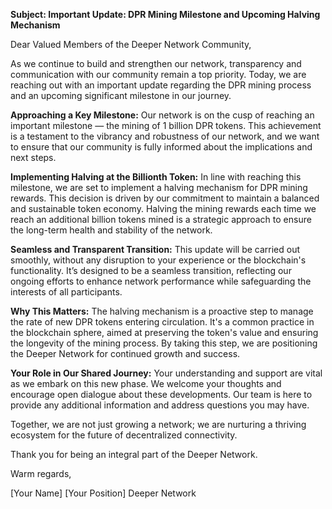 **Subject: Important Update: DPR Mining Milestone and Upcoming Halving Mechanism**

Dear Valued Members of the Deeper Network Community,

As we continue to build and strengthen our network, transparency and communication with our community remain a top priority. Today, we are reaching out with an important update regarding the DPR mining process and an upcoming significant milestone in our journey.

**Approaching a Key Milestone:**
Our network is on the cusp of reaching an important milestone — the mining of 1 billion DPR tokens. This achievement is a testament to the vibrancy and robustness of our network, and we want to ensure that our community is fully informed about the implications and next steps.

**Implementing Halving at the Billionth Token:**
In line with reaching this milestone, we are set to implement a halving mechanism for DPR mining rewards. This decision is driven by our commitment to maintain a balanced and sustainable token economy. Halving the mining rewards each time we reach an additional billion tokens mined is a strategic approach to ensure the long-term health and stability of the network.

**Seamless and Transparent Transition:**
This update will be carried out smoothly, without any disruption to your experience or the blockchain's functionality. It’s designed to be a seamless transition, reflecting our ongoing efforts to enhance network performance while safeguarding the interests of all participants.

**Why This Matters:**
The halving mechanism is a proactive step to manage the rate of new DPR tokens entering circulation. It's a common practice in the blockchain sphere, aimed at preserving the token's value and ensuring the longevity of the mining process. By taking this step, we are positioning the Deeper Network for continued growth and success.

**Your Role in Our Shared Journey:**
Your understanding and support are vital as we embark on this new phase. We welcome your thoughts and encourage open dialogue about these developments. Our team is here to provide any additional information and address questions you may have.

Together, we are not just growing a network; we are nurturing a thriving ecosystem for the future of decentralized connectivity.

Thank you for being an integral part of the Deeper Network.

Warm regards,

[Your Name]
[Your Position]
Deeper Network
